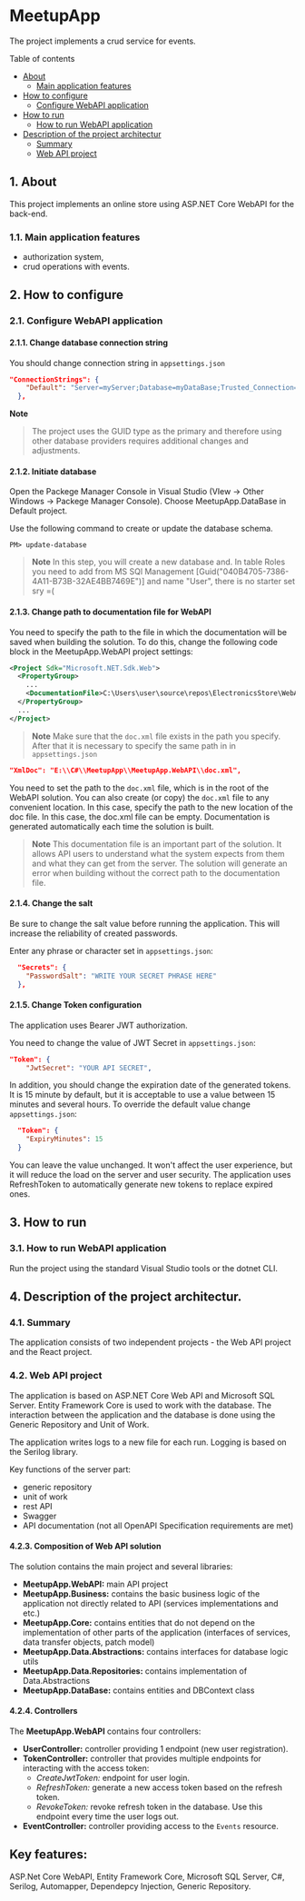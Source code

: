 # MeetupApp


The project implements a crud service for events.

Table of contents

- [About](#1-about)
  - [Main application features](#11-main-application-features)
- [How to configure](#2-how-to-configure)
  - [Configure WebAPI application](#21-configure-webapi-application)
- [How to run](#3-how-to-run)
  - [How to run WebAPI application](#31-how-to-run-webapi-application)
- [Description of the project architectur](#4-description-of-the-project-architectur)
  - [Summary](#41-summary)
  - [Web API project](#42-web-api-project)

## 1. About

This project implements an online store using ASP.NET Core WebAPI for the back-end.

### 1.1. Main application features

- authorization system,
- crud operations with events.

## 2. How to configure

### 2.1. Configure WebAPI application

#### 2.1.1. Change database connection string

You should change connection string in `appsettings.json`

```json
"ConnectionStrings": {
    "Default": "Server=myServer;Database=myDataBase;Trusted_Connection=True;;TrustServerCertificate=True"
  },
```

 **Note**
> The project uses the GUID type as the primary and therefore using other database providers requires additional changes and adjustments.

#### 2.1.2. Initiate database

Open the Packege Manager Console in Visual Studio (VIew -> Other Windows -> Packege Manager Console). Choose MeetupApp.DataBase in Default project.

Use the following command to create or update the database schema.

```console
PM> update-database
```

> **Note**
> In this step, you will create a new database and. In table Roles you need to add from MS SQl Management [Guid("040B4705-7386-4A11-B73B-32AE4BB7469E")] and name "User", there is no starter set sry =(

#### 2.1.3. Change path to documentation file for WebAPI

You need to specify the path to the file in which the documentation will be saved when building the solution. To do this, change the following code block in the MeetupApp.WebAPI project settings:

```xml
<Project Sdk="Microsoft.NET.Sdk.Web">
  <PropertyGroup>
    ...
    <DocumentationFile>C:\Users\user\source\repos\ElectronicsStore\WebAPI\ElectronicsStore.WebAPI\doc.xml</DocumentationFile>
  </PropertyGroup>
  ...
</Project>
```

> **Note**
> Make sure that the `doc.xml` file exists in the path you specify.
After that it is necessary to specify the same path in in `appsettings.json`
```json
"XmlDoc": "E:\\C#\\MeetupApp\\MeetupApp.WebAPI\\doc.xml",
```

You need to set the path to the `doc.xml` file, which is in the root of the WebAPI solution. You can also create (or copy) the `doc.xml` file to any convenient location. In this case, specify the path to the new location of the doc file. In this case, the doc.xml file can be empty. Documentation is generated automatically each time the solution is built.

> **Note**
> This documentation file is an important part of the solution. It allows API users to understand what the system expects from them and what they can get from the server. The solution will generate an error when building without the correct path to the documentation file.

#### 2.1.4. Change the salt

Be sure to change the salt value before running the application. This will increase the reliability of created passwords.

Enter any phrase or character set in `appsettings.json`:
```json
  "Secrets": {
    "PasswordSalt": "WRITE YOUR SECRET PHRASE HERE"
  },
```
#### 2.1.5. Change Token configuration

The application uses Bearer JWT authorization.

You need to change the value of JWT Secret in `appsettings.json`:
```json
"Token": {
    "JwtSecret": "YOUR API SECRET",
```
In addition, you should change the expiration date of the generated tokens. It is 15 minute by default, but it is acceptable to use a value between 15 minutes and several hours.
To override the default value change `appsettings.json`:
```json
  "Token": {
    "ExpiryMinutes": 15
  }
```
You can leave the value unchanged. It won't affect the user experience, but it will reduce the load on the server and user security. The application uses RefreshToken to automatically generate new tokens to replace expired ones.

## 3. How to run

### 3.1. How to run WebAPI application

Run the project using the standard Visual Studio tools or the dotnet CLI.

## 4. Description of the project architectur.

### 4.1. Summary

The application consists of two independent projects - the Web API project and the React project.

### 4.2. Web API project

The application is based on ASP.NET Core Web API and Microsoft SQL Server. Entity Framework Core is used to work with the database. The interaction between the application and the database is done using the Generic Repository and Unit of Work.

The application writes logs to a new file for each run. Logging is based on the Serilog library.

Key functions of the server part:

- generic repository
- unit of work
- rest API
- Swagger
- API documentation (not all OpenAPI Specification requirements are met)

#### 4.2.3. Composition of Web API solution

The solution contains the main project and several libraries:

- **MeetupApp.WebAPI:** main API project
- **MeetupApp.Business:** contains the basic business logic of the application not directly related to API (services implementations and etc.)
- **MeetupApp.Core:** contains entities that do not depend on the implementation of other parts of the application (interfaces of services, data transfer objects, patch model)
- **MeetupApp.Data.Abstractions:** contains interfaces for database logic utils
- **MeetupApp.Data.Repositories:** contains implementation of Data.Abstractions
- **MeetupApp.DataBase:** contains entities and DBContext class

#### 4.2.4. Controllers

The **MeetupApp.WebAPI** contains four controllers:

- **UserController:** controller providing 1 endpoint (new user registration).
- **TokenController:** controller that provides multiple endpoints for interacting with the access token:
  - _CreateJwtToken:_ endpoint for user login.
  - _RefreshToken:_ generate a new access token based on the refresh token.
  - _RevokeToken:_ revoke refresh token in the database. Use this endpoint every time the user logs out.
- **EventController:** controller providing access to the `Events` resource.



## Key features:

ASP.Net Core WebAPI, Entity Framework Core, Microsoft SQL Server, C#, Serilog, Automapper, Dependepcy Injection, Generic Repository.
